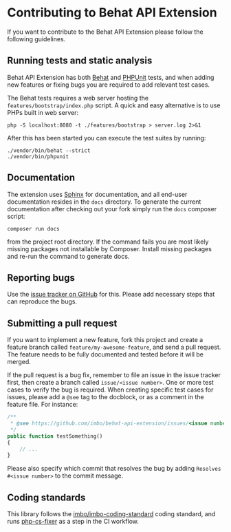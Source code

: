 # Contributing to Behat API Extension

If you want to contribute to the Behat API Extension please follow the following guidelines.

## Running tests and static analysis

Behat API Extension has both [Behat](http://docs.behat.org/) and [PHPUnit](https://phpunit.de/) tests, and when adding new features or fixing bugs you are required to add relevant test cases.

The Behat tests requires a web server hosting the `features/bootstrap/index.php` script. A quick and easy alternative is to use PHPs built in web server:

    php -S localhost:8080 -t ./features/bootstrap > server.log 2>&1

After this has been started you can execute the test suites by running:

    ./vendor/bin/behat --strict
    ./vendor/bin/phpunit

## Documentation

The extension uses [Sphinx](http://www.sphinx-doc.org/en/stable/) for documentation, and all end-user documentation resides in the `docs` directory. To generate the current documentation after checking out your fork simply run the `docs` composer script:

    composer run docs

from the project root directory. If the command fails you are most likely missing packages not installable by Composer. Install missing packages and re-run the command to generate docs.

## Reporting bugs

Use the [issue tracker on GitHub](https://github.com/imbo/behat-api-extension/issues) for this. Please add necessary steps that can reproduce the bugs.

## Submitting a pull request

If you want to implement a new feature, fork this project and create a feature branch called `feature/my-awesome-feature`, and send a pull request. The feature needs to be fully documented and tested before it will be merged.

If the pull request is a bug fix, remember to file an issue in the issue tracker first, then create a branch called `issue/<issue number>`. One or more test cases to verify the bug is required. When creating specific test cases for issues, please add a `@see` tag to the docblock, or as a comment in the feature file. For instance:

```php
/**
 * @see https://github.com/imbo/behat-api-extension/issues/<issue number>
 */
public function testSomething()
{
    // ...
}
```

Please also specify which commit that resolves the bug by adding `Resolves #<issue number>` to the commit message.

## Coding standards

This library follows the [imbo/imbo-coding-standard](https://github.com/imbo/imbo-coding-standard) coding standard, and runs [php-cs-fixer](https://github.com/FriendsOfPHP/PHP-CS-Fixer) as a step in the CI workflow.
